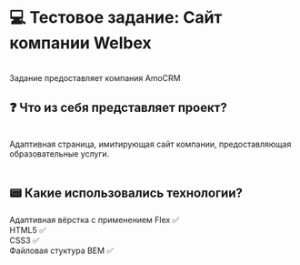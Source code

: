 <h1>💻 Тестовое задание: Сайт компании Welbex</h1> <br/>
Задание предоставляет компания AmoCRM <br/>
<h2>❓ Что из себя представляет проект?</h2> <br/>
Адаптивная страница, имитирующая сайт компании, предоставляющая образовательные услуги. <br/> <br/>

<h2>📟 Какие использовались технологии?</h2>
Адаптивная вёрстка с применением Flex ✅ <br/>
HTML5 ✅ <br/>
CSS3 ✅ <br/>
Файловая стуктура BEM ✅ <br/>
